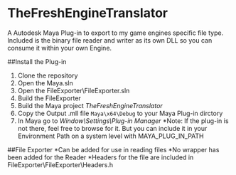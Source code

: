 # TheFreshEngineTranslator
A Autodesk Maya Plug-in to export to my game engines specific file type. Included is the binary file reader and writer as its own DLL so you can consume it within your own Engine.

##Install the Plug-in
1. Clone the repository
2. Open the Maya.sln
3. Open the FileExporter\FileExporter.sln
4. Build the FileExporter
5. Build the Maya project *TheFreshEngineTranslator*
6. Copy the Output .mll file `Maya\x64\Debug` to your Maya Plug-in dirctory
7. In Maya go to *Window\Settings\Plug-in Manager*
*Note: If the plug-in is not there, feel free to browse for it. But you can include it in your Environment Path on a system level with MAYA_PLUG_IN_PATH

##File Exporter
*Can be added for use in reading files
*No wrapper has been added for the Reader
*Headers for the file are included in FileExporter\FileExporter\Headers.h
